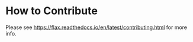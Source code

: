 # How to Contribute

Please see https://flax.readthedocs.io/en/latest/contributing.html for more info.
